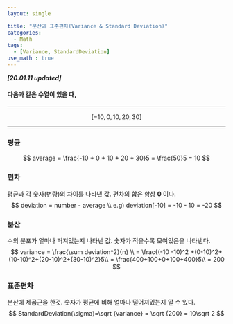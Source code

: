```yaml
---
layout: single

title: "분산과 표준편차(Variance & Standard Deviation)"
categories:
  - Math
tags:
  - [Variance, StandardDeviation]
use_math : true
---
```


***[20.01.11 updated]***



#### 다음과 같은 수열이 있을 때,

---

$$
[-10, 0, 10, 20, 30]
$$

---

### 평균

$$
average = \frac{-10 + 0 + 10 + 20 + 30}5 = \frac{50}5 = 10
$$



### 편차

평균과 각 숫자(변량)의 차이를 나타낸 값. 편차의 합은 항상 **0** 이다.
$$
deviation = number - average \\
e.g) deviation[-10] = -10 - 10 = -20
$$



### 분산

수의 분포가 얼마나 퍼져있는지 나타낸 값. 숫자가 적을수록 모여있음을 나타낸다.
$$
variance = \frac{\sum deviation^2}{n} \\
= \frac{(-10 -10)^2 +(0-10)^2+(10-10)^2+(20-10)^2+(30-10)^2}5\\
= \frac{400+100+0+100+400}5\\
= 200
$$

### 표준편차

분산에 제곱근을 한것. 숫자가 평균에 비해 얼마나 떨어져있는지 알 수 있다.
$$
StandardDeviation(\sigma)=\sqrt {variance} = \sqrt {200} = 10\sqrt 2
$$
